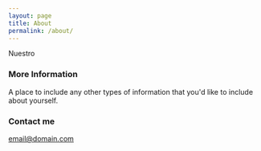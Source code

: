 ```yaml
---
layout: page
title: About
permalink: /about/
---
```


Nuestro 



### More Information

A place to include any other types of information that you'd like to include about yourself.

### Contact me

[email@domain.com](mailto:email@domain.com)
